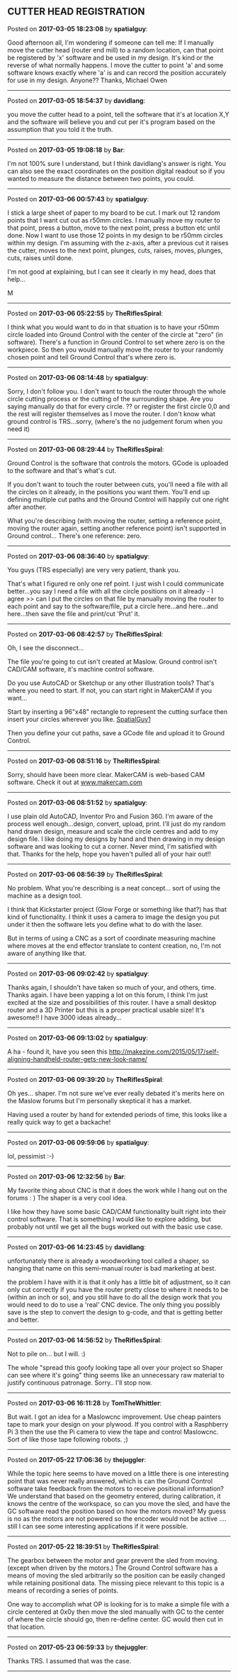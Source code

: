 ## CUTTER HEAD REGISTRATION
Posted on **2017-03-05 18:23:08** by **spatialguy**:

Good afternoon all, I'm wondering if someone can tell me: If I manually move the cutter head (router end mill) to a random location, can that point be registered by 'x' software and be used in my design. It's kind or the reverse of what normally happens. I move the cutter to point 'a' and some software knows exactly where 'a' is and can record the position accurately for use in my design. Anyone?&quest; Thanks, Michael Owen

---

Posted on **2017-03-05 18:54:37** by **davidlang**:

you move the cutter head to a point, tell the software that it's at location X,Y and the software will believe you and cut per it's program based on the assumption that you told it the truth.

---

Posted on **2017-03-05 19:08:18** by **Bar**:

I'm not 100% sure I understand, but I think davidlang's answer is right. You can also see the exact coordinates on the position digital readout so if you wanted to measure the distance between two points, you could.

---

Posted on **2017-03-06 00:57:43** by **spatialguy**:

I stick a large sheet of paper to my board to be cut. I mark out 12 random points that I want cut out as r50mm circles. I manually move my router to that point, press a button, move to the next point, press a button etc until done. Now I want to use those 12 points in my design to be r50mm circles within my design. I'm assuming with the z-axis, after a previous cut it raises the cutter, moves to the next point, plunges, cuts, raises, moves, plunges, cuts, raises until done. 

I'm not good at explaining, but I can see it clearly in my head, does that help...

M

---

Posted on **2017-03-06 05:22:55** by **TheRiflesSpiral**:

I think what you would want to do in that situation is to have your r50mm circle loaded into Ground Control with the center of the circle at "zero" (in software). There's a function in Ground Control to set where zero is on the workpiece. So then you would manually move the router to your randomly chosen point and tell Ground Control that's where zero is.

---

Posted on **2017-03-06 08:14:48** by **spatialguy**:

Sorry, I don't follow you. I don't want to touch the router through the whole circle cutting process or the cutting of the surrounding shape. Are you saying manually do that for every circle.
?&quest; or register the first circle 0,0 and the rest will register themselves as I move the router. I don't know what ground control is TRS...sorry, (where's the no judgement forum when you need it)

---

Posted on **2017-03-06 08:29:44** by **TheRiflesSpiral**:

Ground Control is the software that controls the motors. GCode is uploaded to the software and that's what's cut.

If you don't want to touch the router between cuts, you'll need a file with all the circles on it already, in the positions you want them. You'll end up defining multiple cut paths and the Ground Control will happily cut one right after another.

What you're describing (with moving the router, setting a reference point, moving the router again, setting another reference point) isn't supported in Ground control... There's one reference: zero.

---

Posted on **2017-03-06 08:36:40** by **spatialguy**:

You guys (TRS especially) are very very patient, thank you. 

That's what I figured re only one ref point. I just wish I could communicate better...you say I need a file with all the circle positions on it already - I agree  >> can I put the circles on that file by manually moving the router to each point and say to the software/file, put a circle here...and here...and here...then save the file and print/cut 'Prut' it.

---

Posted on **2017-03-06 08:42:57** by **TheRiflesSpiral**:

Oh, I see the disconnect...

The file you're going to cut isn't created at Maslow. Ground control isn't CAD/CAM software, it's machine control software.

Do you use AutoCAD or Sketchup or any other illustration tools? That's where you need to start. If not, you can start right in MakerCAM if you want...

Start by inserting a 96"x48" rectangle to represent the cutting surface then insert your circles wherever you like. [SpatialGuy1](//muut.com/u/maslowcnc/s1/:maslowcnc:Ljnc:spatialguy1.jpg.jpg) 

Then you define your cut paths, save a GCode file and upload it to Ground Control.

---

Posted on **2017-03-06 08:51:16** by **TheRiflesSpiral**:

Sorry, should have been more clear. MakerCAM is web-based CAM software. Check it out at www.makercam.com

---

Posted on **2017-03-06 08:51:52** by **spatialguy**:

I use plain old AutoCAD, Inventor Pro and Fusion 360. I'm aware of the process well enough...design, convert, upload, print. I'll just do my random hand drawn design, measure and scale the circle centres and add to my design file. I like doing my designs by hand and then drawing in my design software and was looking to cut a corner. Never mind, I'm satisfied with that. Thanks for the help, hope you haven't pulled all of your hair out!!

---

Posted on **2017-03-06 08:56:39** by **TheRiflesSpiral**:

No problem. What you're describing is a neat concept... sort of using the machine as a design tool.

I think that Kickstarter project (Glow Forge or something like that?) has that kind of functionality. I think it uses a camera to image the design you put under it then the software lets you define what to do with the laser.

But in terms of using a CNC as a sort of coordinate measuring machine where moves at the end effector translate to content creation, no, I'm not aware of anything like that.

---

Posted on **2017-03-06 09:02:42** by **spatialguy**:

Thanks again, I shouldn't have taken so much of your, and others, time. Thanks again. I have been yapping a lot on this forum, I think I'm just excited at the size and possibilities of this router. I have a small desktop router and a 3D Printer but this is a proper practical usable size! It's awesome!! I have 3000 ideas already...

---

Posted on **2017-03-06 09:13:02** by **spatialguy**:

A ha - found it, have you seen this http://makezine.com/2015/05/17/self-aligning-handheld-router-gets-new-look-name/

---

Posted on **2017-03-06 09:39:20** by **TheRiflesSpiral**:

Oh yes... shaper. I'm not sure we've ever really debated it's merits here on the Maslow forums but I'm personally skeptical it has a market.

Having used a router by hand for extended periods of time, this looks like a really quick way to get a backache!

---

Posted on **2017-03-06 09:59:06** by **spatialguy**:

lol, pessimist :-)

---

Posted on **2017-03-06 12:32:56** by **Bar**:

My favorite thing about CNC is that it does the work while I hang out on the forums : ) The shaper is a very cool idea. 

I like how they have some basic CAD/CAM functionality built right into their control software. That is something I would like to explore adding, but probably not until we get all the bugs worked out with the basic use case.

---

Posted on **2017-03-06 14:23:45** by **davidlang**:

unfortunately there is already a woodworking tool called a shaper, so hanging that name on this semi-manual router is bad marketing at best.

the problem I have with it is that it only has a little bit of adjustment, so it can only cut correctly if you have the router pretty close to where it needs to be (within an inch or so), and you still have to do all the design work that you would need to do to use a 'real' CNC device. The only thing you possibly save is the step to convert the design to g-code, and that is getting better and better.

---

Posted on **2017-03-06 14:56:52** by **TheRiflesSpiral**:

Not to pile on... but I will. :)

The whole "spread this goofy looking tape all over your project so Shaper can see where it's going" thing seems like an unnecessary raw material to justify continuous patronage. Sorry.. I'll stop now.

---

Posted on **2017-03-06 16:11:28** by **TomTheWhittler**:

But wait. I got an idea for a Maslowcnc improvement. Use cheap painters tape to mark your design on your plywood. If you control with a Rasphberry Pi 3 then  the use the Pi camera to view the tape and control Maslowcnc. Sort of like those tape following robots. ;)

---

Posted on **2017-05-22 17:06:36** by **thejuggler**:

While the topic here seems to have moved on a little there is one interesting point that was never really answered, which is can the Ground Control software take feedback from the motors to receive positional information?  We understand that based on the geometry entered, during calibration, it knows the centre of the workspace, so can  you move the sled, and have the GC software read the position based on how the motors moved?
My guess is no as the motors are not powered so the encoder would not be active .... still I can see some interesting applications if it were possible.

---

Posted on **2017-05-22 18:39:51** by **TheRiflesSpiral**:

The gearbox between the motor and gear prevent the sled from moving. (except when driven by the motors.) The Ground Control software has a means of moving the sled arbitrarily so the position can be easily changed while retaining positional data. The missing piece relevant to this topic is a means of recording a series of points.

One way to accomplish what OP is looking for is to make a simple file with a circle centered at 0x0y then move the sled manually with GC to the center of where the circle should go, then re-define center. GC would then cut in that location.

---

Posted on **2017-05-23 06:59:33** by **thejuggler**:

Thanks TRS.  I assumed that was the case.

---

